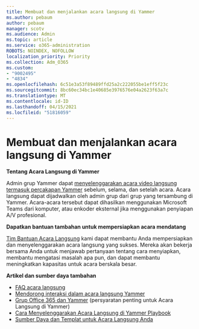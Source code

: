 ```yaml
---
title: Membuat dan menjalankan acara langsung di Yammer
ms.author: pebaum
author: pebaum
manager: scotv
ms.audience: Admin
ms.topic: article
ms.service: o365-administration
ROBOTS: NOINDEX, NOFOLLOW
localization_priority: Priority
ms.collection: Adm_O365
ms.custom:
- "9002495"
- "4834"
ms.openlocfilehash: 6c51e3a53f89489ffd25a2c222055be1eff5f23c
ms.sourcegitcommit: 8bc60ec34bc1e40685e3976576e04a2623f63a7c
ms.translationtype: MT
ms.contentlocale: id-ID
ms.lasthandoff: 04/15/2021
ms.locfileid: "51816059"
---
```

# <a name="create-and-run-live-events-in-yammer"></a>Membuat dan menjalankan acara langsung di Yammer

**Tentang Acara Langsung di Yammer**

Admin grup Yammer dapat [menyelenggarakan acara video langsung termasuk percakapan Yammer](https://docs.microsoft.com/yammer/manage-yammer-groups/yammer-live-events) sebelum, selama, dan setelah acara. Acara langsung dapat dijadwalkan oleh admin grup dari grup yang tersambung di Yammer. Acara-acara tersebut dapat dihasilkan menggunakan Microsoft Teams dari komputer, atau enkoder eksternal jika menggunakan penyiapan A/V profesional.

**Dapatkan bantuan tambahan untuk mempersiapkan acara mendatang**

[Tim Bantuan Acara Langsung](https://aka.ms/AA87gbh) kami dapat membantu Anda mempersiapkan dan menyelenggarakan acara langsung yang sukses. Mereka akan bekerja bersama Anda untuk menjawab pertanyaan tentang cara menyiapkan, membantu mengatasi masalah apa pun, dan dapat membantu meningkatkan kapasitas untuk acara berskala besar.

**Artikel dan sumber daya tambahan**

- [FAQ acara langsung](https://support.office.com/article/43bbd59d-a734-4c8f-923d-6a239d137d34)
- [Mendorong interaksi dalam acara langsung Yammer](https://support.office.com/article/drive-engagement-in-a-yammer-live-event-c0244ad8-6dcb-419c-add9-2e4a00543412?ui=en-US&rs=en-US&ad=US)
- [Grup Office 365 dan Yammer](https://docs.microsoft.com/yammer/manage-yammer-groups/yammer-and-office-365-groups) (persyaratan penting untuk Acara Langsung di Yammer)
- [Cara Menyelenggarakan Acara Langsung di Yammer Playbook](https://aka.ms/LiveEventsinYammerplaybook)
- [Sumber Daya dan Templat untuk Acara Langsung Anda](https://aka.ms/LiveEventYammerTemplates)
